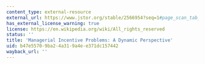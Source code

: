 ```yaml
---
content_type: external-resource
external_url: https://www.jstor.org/stable/2566954?seq=1#page_scan_tab_contents
has_external_license_warning: true
license: https://en.wikipedia.org/wiki/All_rights_reserved
status: ''
title: 'Managerial Incentive Problems: A Dynamic Perspective'
uid: b47e5570-9ba2-4a31-9a4e-e371dc157442
wayback_url: ''
---
```

